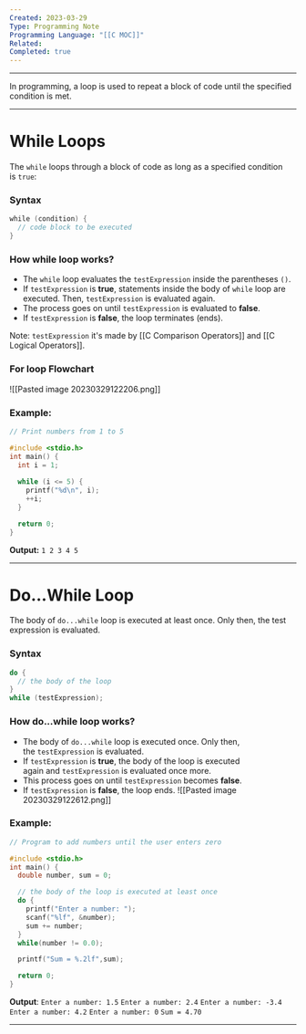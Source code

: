 ```yaml
---
Created: 2023-03-29
Type: Programming Note
Programming Language: "[[C MOC]]"
Related: 
Completed: true
---
```

---
In programming, a loop is used to repeat a block of code until the specified condition is met.

---

# While Loops
The `while` loops through a block of code as long as a specified condition is `true`:

### Syntax
```c
while (condition) {  
  // code block to be executed
}
```

### How while loop works?

- The `while` loop evaluates the `testExpression` inside the parentheses `()`.
- If `testExpression` is **true**, statements inside the body of `while` loop are executed. Then, `testExpression` is evaluated again.
- The process goes on until `testExpression` is evaluated to **false**.
- If `testExpression` is **false**, the loop terminates (ends).

Note: `testExpression` it's made by [[C Comparison Operators]] and [[C Logical Operators]].

### For loop Flowchart
![[Pasted image 20230329122206.png]]

### Example:
```C
// Print numbers from 1 to 5

#include <stdio.h>
int main() {
  int i = 1;
    
  while (i <= 5) {
    printf("%d\n", i);
    ++i;
  }

  return 0;
}
```
**Output:** `1 2 3 4 5`

---

# Do...While Loop
The body of `do...while` loop is executed at least once. 
Only then, the test expression is evaluated.

### Syntax 

```c
do {
  // the body of the loop
}
while (testExpression);
```

### How do...while loop works?

- The body of `do...while` loop is executed once. Only then, the `testExpression` is evaluated.
- If `testExpression` is **true**, the body of the loop is executed again and `testExpression` is evaluated once more.
- This process goes on until `testExpression` becomes **false**.
- If `testExpression` is **false**, the loop ends.
 ![[Pasted image 20230329122612.png]]

### Example:
```c
// Program to add numbers until the user enters zero

#include <stdio.h>
int main() {
  double number, sum = 0;

  // the body of the loop is executed at least once
  do {
    printf("Enter a number: ");
    scanf("%lf", &number);
    sum += number;
  }
  while(number != 0.0);

  printf("Sum = %.2lf",sum);

  return 0;
}
```
**Output**:
`Enter a number: 1.5`
`Enter a number: 2.4`
`Enter a number: -3.4`
`Enter a number: 4.2`
`Enter a number: 0`
`Sum = 4.70`

---
